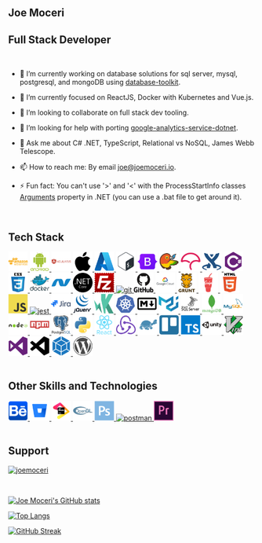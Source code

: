 ## Joe Moceri
## Full Stack Developer
<br>

- 🔭 I’m currently working on database solutions for sql server, mysql, postgresql, and mongoDB using [database-toolkit](https://github.com/joemoceri/database-toolkit).

- 🌱 I’m currently focused on ReactJS, Docker with Kubernetes and Vue.js.

- 👯 I’m looking to collaborate on full stack dev tooling. 

- 🤔 I’m looking for help with porting [google-analytics-service-dotnet](https://github.com/joemoceri/google-analytics-service-dotnet).

- 💬 Ask me about C# .NET, TypeScript, Relational vs NoSQL, James Webb Telescope.

- 📫 How to reach me: By email joe@joemoceri.io.

- ⚡ Fun fact: You can't use '>' and '<' with the ProcessStartInfo classes [Arguments](https://docs.microsoft.com/en-us/dotnet/api/system.diagnostics.processstartinfo.arguments?view=net-6.0) property in .NET (you can use a .bat file to get around it).

<br>

## Tech Stack
<a href="https://aws.amazon.com/" target="_blank">
    <img
        src="https://raw.githubusercontent.com/devicons/devicon/master/icons/amazonwebservices/amazonwebservices-plain-wordmark.svg"
        alt="amazonwebservices"
        width="40"
        height="40"
    />
</a>
<a href="https://www.android.com/" target="_blank">
    <img
        src="https://raw.githubusercontent.com/devicons/devicon/master/icons/android/android-plain-wordmark.svg"
        alt="android"
        width="40"
        height="40"
    />
</a>
<a href="https://angularjs.org/" target="_blank">
    <img
        src="https://raw.githubusercontent.com/devicons/devicon/master/icons/angularjs/angularjs-plain-wordmark.svg"
        alt="angularjs"
        width="40"
        height="40"
    />
</a>
<a href="https://apple.com/" target="_blank">
    <img
        src="https://raw.githubusercontent.com/devicons/devicon/master/icons/apple/apple-original.svg"
        alt="apple"
        width="40"
        height="40"
    />
</a>
<a href="https://azure.microsoft.com/en-us/" target="_blank">
    <img
        src="https://raw.githubusercontent.com/devicons/devicon/master/icons/azure/azure-original.svg"
        alt="azure"
        width="40"
        height="40"
    />
</a>
<a href="https://www.gnu.org/software/bash/" target="_blank">
    <img
        src="https://raw.githubusercontent.com/devicons/devicon/master/icons/bash/bash-original.svg"
        alt="bash"
        width="40"
        height="40"
    />
</a>
<a href="https://getbootstrap.com/" target="_blank">
    <img
        src="https://raw.githubusercontent.com/devicons/devicon/master/icons/bootstrap/bootstrap-original.svg"
        alt="bootstrap"
        width="40"
        height="40"
    />
</a>
<a href="https://bower.io/" target="_blank">
    <img
        src="https://raw.githubusercontent.com/devicons/devicon/master/icons/bower/bower-original.svg"
        alt="bower"
        width="40"
        height="40"
    />
</a>
<a href="https://about.codecov.io/" target="_blank">
    <img
        src="https://raw.githubusercontent.com/devicons/devicon/master/icons/codecov/codecov-plain.svg"
        alt="codecov"
        width="40"
        height="40"
    />
</a>
<a href="https://www.atlassian.com/software/confluence" target="_blank">
    <img
        src="https://raw.githubusercontent.com/devicons/devicon/master/icons/confluence/confluence-original.svg"
        alt="confluence"
        width="40"
        height="40"
    />
</a>
<a href="https://docs.microsoft.com/en-us/dotnet/csharp/" target="_blank">
    <img
        src="https://raw.githubusercontent.com/devicons/devicon/master/icons/csharp/csharp-plain.svg"
        alt="csharp"
        width="40"
        height="40"
    />
</a>
<a href="https://developer.mozilla.org/en-US/docs/Learn/Getting_started_with_the_web/CSS_basics" target="_blank">
    <img
        src="https://raw.githubusercontent.com/devicons/devicon/master/icons/css3/css3-original-wordmark.svg"
        alt="css"
        width="40"
        height="40"
    />
</a>
<a href="https://www.docker.com/" target="_blank">
    <img
        src="https://raw.githubusercontent.com/devicons/devicon/master/icons/docker/docker-original-wordmark.svg"
        alt="docker"
        width="40"
        height="40"
    />
</a>
<a href="https://dotnet.microsoft.com/en-us/" target="_blank">
    <img
        src="https://raw.githubusercontent.com/devicons/devicon/master/icons/dot-net/dot-net-plain.svg"
        alt="dot-net"
        width="40"
        height="40"
    />
</a>
<a href="https://github.com/dotnet/core" target="_blank">
    <img
        src="https://raw.githubusercontent.com/devicons/devicon/master/icons/dotnetcore/dotnetcore-plain.svg"
        alt="dotnetcore"
        width="40"
        height="40"
    />
</a>
<a href="https://filezilla-project.org/" target="_blank">
    <img
        src="https://raw.githubusercontent.com/devicons/devicon/master/icons/filezilla/filezilla-plain.svg"
        alt="filezilla"
        width="40"
        height="40"
    />
</a>
<a href="https://git-scm.com/" target="_blank">
    <img
        src="https://www.vectorlogo.zone/logos/git-scm/git-scm-icon.svg"
        alt="git"
        width="40"
        height="40"
    />
</a>
<a href="https://github.com/" target="_blank">
    <img
        src="https://raw.githubusercontent.com/devicons/devicon/master/icons/github/github-original-wordmark.svg"
        alt="github"
        width="40"
        height="40"
    />
</a>
<a href="https://cloud.google.com/" target="_blank">
    <img
        src="https://raw.githubusercontent.com/devicons/devicon/master/icons/googlecloud/googlecloud-original-wordmark.svg"
        alt="googlecloud"
        width="40"
        height="40"
    />
</a>
<a href="https://gruntjs.com/" target="_blank">
    <img
        src="https://raw.githubusercontent.com/devicons/devicon/master/icons/grunt/grunt-original-wordmark.svg"
        alt="grunt"
        width="40"
        height="40"
    />
</a>
<a href="https://gulpjs.com/" target="_blank">
    <img
        src="https://raw.githubusercontent.com/devicons/devicon/master/icons/gulp/gulp-plain.svg"
        alt="gulp"
        width="40"
        height="40"
    />
</a>
<a href="https://www.w3.org/html/" target="_blank">
    <img
        src="https://raw.githubusercontent.com/devicons/devicon/master/icons/html5/html5-original-wordmark.svg"
        alt="html"
        width="40"
        height="40"
    />
</a>
<a href="https://developer.mozilla.org/en-US/docs/Web/JavaScript" target="_blank">
    <img
        src="https://raw.githubusercontent.com/devicons/devicon/master/icons/javascript/javascript-original.svg"
        alt="javascript"
        width="40"
        height="40" />
</a>
<a href="https://jestjs.io" target="_blank">
    <img
        src="https://www.vectorlogo.zone/logos/jestjsio/jestjsio-icon.svg"
        alt="jest"
        width="40"
        height="40"
    />
</a>
<a href="https://www.atlassian.com/software/jira" target="_blank">
    <img
        src="https://raw.githubusercontent.com/devicons/devicon/master/icons/jira/jira-original-wordmark.svg"
        alt="jira"
        width="40"
        height="40"
    />
</a>
<a href="https://jquery.com/" target="_blank">
    <img
        src="https://raw.githubusercontent.com/devicons/devicon/master/icons/jquery/jquery-original-wordmark.svg"
        alt="jquery"
        width="40"
        height="40"
    />
</a>
<a href="https://karma-runner.github.io/latest/index.html" target="_blank">
    <img
        src="https://raw.githubusercontent.com/devicons/devicon/master/icons/karma/karma-original.svg"
        alt="karma"
        width="40"
        height="40"
    />
</a>
<a href="https://kubernetes.io/" target="_blank">
    <img
        src="https://raw.githubusercontent.com/devicons/devicon/master/icons/kubernetes/kubernetes-plain.svg"
        alt="kubernetes"
        width="40"
        height="40"
    />
</a>
<a href="https://daringfireball.net/projects/markdown/" target="_blank">
    <img
        src="https://raw.githubusercontent.com/devicons/devicon/master/icons/markdown/markdown-original.svg"
        alt="markdown"
        width="40"
        height="40"
    />
</a>
<a href="https://mui.com/" target="_blank">
    <img
        src="https://raw.githubusercontent.com/devicons/devicon/master/icons/materialui/materialui-original.svg"
        alt="materialui"
        width="40"
        height="40"
    />
</a>
<a href="https://www.microsoft.com/en-us/sql-server/sql-server-downloads" target="_blank">
    <img
        src="https://raw.githubusercontent.com/devicons/devicon/master/icons/microsoftsqlserver/microsoftsqlserver-plain-wordmark.svg"
        alt="materialui"
        width="40"
        height="40"
    />
</a>
<a href="https://www.mongodb.com/" target="_blank">
    <img
        src="https://raw.githubusercontent.com/devicons/devicon/master/icons/mongodb/mongodb-plain-wordmark.svg"
        alt="mongodb"
        width="40"
        height="40"
    />
</a>
<a href="https://www.mysql.com/" target="_blank">
    <img
        src="https://raw.githubusercontent.com/devicons/devicon/master/icons/mysql/mysql-original-wordmark.svg"
        alt="mysql"
        width="40"
        height="40"
    />
</a>
<a href="https://www.nodejs.org/" target="_blank">
    <img
        src="https://raw.githubusercontent.com/devicons/devicon/master/icons/nodejs/nodejs-original-wordmark.svg"
        alt="nodejs"
        width="40"
        height="40"
    />
</a>
<a href="https://www.npmjs.com/" target="_blank">
    <img
        src="https://raw.githubusercontent.com/devicons/devicon/master/icons/npm/npm-original-wordmark.svg"
        alt="npm"
        width="40"
        height="40"
    />
</a>
<a href="https://www.postgresql.org/" target="_blank">
    <img
        src="https://raw.githubusercontent.com/devicons/devicon/master/icons/postgresql/postgresql-original-wordmark.svg"
        alt="postgresql"
        width="40"
        height="40"
    />
</a>
<a href="https://www.python.org" target="_blank"> 
    <img 
        src="https://raw.githubusercontent.com/devicons/devicon/master/icons/python/python-original.svg" 
        alt="python"
        width="40" 
        height="40"
    />
</a>
<a href="https://reactjs.org/" target="_blank">
    <img
        src="https://raw.githubusercontent.com/devicons/devicon/master/icons/react/react-original-wordmark.svg"
        alt="react"
        width="40"
        height="40"
    />
</a>
<a href="https://redux.js.org" target="_blank">
    <img
        src="https://raw.githubusercontent.com/devicons/devicon/master/icons/redux/redux-original.svg"
        alt="redux"
        width="40"
        height="40"
    />
</a>
<a href="https://tortoisegit.org/" target="_blank">
    <img
        src="https://raw.githubusercontent.com/devicons/devicon/master/icons/tortoisegit/tortoisegit-plain.svg"
        alt="tortoisegit"
        width="40"
        height="40"
    />
</a>
<a href="https://trello.com/en-US" target="_blank">
    <img
        src="https://raw.githubusercontent.com/devicons/devicon/master/icons/trello/trello-plain.svg"
        alt="trello"
        width="40"
        height="40"
    />
</a>
<a href="https://www.typescriptlang.org/" target="_blank">
    <img
        src="https://raw.githubusercontent.com/devicons/devicon/master/icons/typescript/typescript-original.svg"
        alt="typescript"
        width="40"
        height="40"
    />
</a>
<a href="https://unity.com/" target="_blank">
    <img
        src="https://raw.githubusercontent.com/devicons/devicon/master/icons/unity/unity-original-wordmark.svg"
        alt="unity"
        width="40"
        height="40"
    />
</a>
<a href="https://www.vim.org/" target="_blank">
    <img
        src="https://raw.githubusercontent.com/devicons/devicon/master/icons/vim/vim-original.svg"
        alt="vim"
        width="40"
        height="40"
    />
</a>
<a href="https://visualstudio.microsoft.com/" target="_blank">
    <img
        src="https://raw.githubusercontent.com/devicons/devicon/master/icons/visualstudio/visualstudio-plain.svg"
        alt="visualstudio"
        width="40"
        height="40"
    />
</a>
<a href="https://code.visualstudio.com/" target="_blank">
    <img
        src="https://raw.githubusercontent.com/devicons/devicon/master/icons/vscode/vscode-plain.svg"
        alt="vscode"
        width="40"
        height="40"
    />
</a>
<a href="https://webpack.js.org/" target="_blank">
    <img
        src="https://raw.githubusercontent.com/devicons/devicon/master/icons/webpack/webpack-plain.svg"
        alt="webpack"
        width="40"
        height="40"
    />
</a>
<a href="https://wordpress.com/" target="_blank">
    <img
        src="https://raw.githubusercontent.com/devicons/devicon/master/icons/wordpress/wordpress-plain.svg"
        alt="wordpress"
        width="40"
        height="40"
    />
</a>
<br>
<br>

## Other Skills and Technologies
<a href="https://www.behance.net/" target="_blank">
    <img
        src="https://raw.githubusercontent.com/devicons/devicon/master/icons/behance/behance-original.svg"
        alt="behance"
        width="40"
        height="40"
    />
</a>
<a href="https://bitbucket.org/" target="_blank">
    <img
        src="https://raw.githubusercontent.com/devicons/devicon/master/icons/bitbucket/bitbucket-original.svg"
        alt="bitbucket"
        width="40"
        height="40"
    />
</a>
<a href="https://www.jetbrains.com/" target="_blank">
    <img
        src="https://raw.githubusercontent.com/devicons/devicon/master/icons/jetbrains/jetbrains-original.svg"
        alt="jetbrains"
        width="40"
        height="40"
    />
</a>
<a href="https://www.opengl.org/" target="_blank">
    <img
        src="https://raw.githubusercontent.com/devicons/devicon/master/icons/opengl/opengl-original.svg"
        alt="opengl"
        width="40"
        height="40"
    />
</a>
<a href="https://www.adobe.com/products/photoshop.html" target="_blank">
    <img
        src="https://raw.githubusercontent.com/devicons/devicon/master/icons/photoshop/photoshop-plain.svg"
        alt="photoshop"
        width="40"
        height="40"
    />
</a>
<a href="https://postman.com" target="_blank">
    <img
        src="https://www.vectorlogo.zone/logos/getpostman/getpostman-icon.svg"
        alt="postman"
        width="40"
        height="40"
    />
</a>
<a href="https://www.adobe.com/products/premiere.html" target="_blank">
    <img
        src="https://raw.githubusercontent.com/devicons/devicon/master/icons/premierepro/premierepro-original.svg"
        alt="premierepro"
        width="40"
        height="40"
    />
</a>
<br>
<br>

## Support
<p><a href="https://www.buymeacoffee.com/joemoceri"> <img src="https://cdn.buymeacoffee.com/buttons/v2/default-yellow.png" height="50" width="210" alt="joemoceri" /></a></p>
<br>

[![Joe Moceri's GitHub stats](https://github-readme-stats.vercel.app/api?username=joemoceri&show_icons=true&theme=react&count_private=true)](https://github.com/joemoceri)

[![Top Langs](https://github-readme-stats.vercel.app/api/top-langs/?username=joemoceri)](https://github.com/joemoceri)

[![GitHub Streak](https://github-readme-streak-stats.herokuapp.com/?user=joemoceri)](https://git.io/streak-stats)
